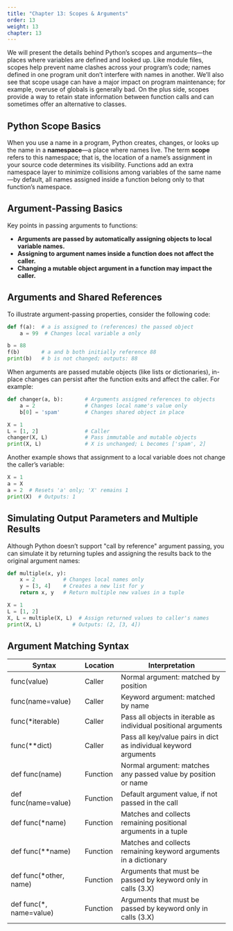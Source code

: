 ```yaml
---
title: "Chapter 13: Scopes & Arguments"
order: 13
weight: 13
chapter: 13
---
```

We will present the details behind Python’s scopes and arguments—the places where variables are defined and looked up. Like module files, scopes help prevent name clashes across your program’s code; names defined in one program unit don’t interfere with names in another. We’ll also see that scope usage can have a major impact on program maintenance; for example, overuse of globals is generally bad. On the plus side, scopes provide a way to retain state information between function calls and can sometimes offer an alternative to classes.

## Python Scope Basics

When you use a name in a program, Python creates, changes, or looks up the name in a **namespace**—a place where names live. The term **scope** refers to this namespace; that is, the location of a name’s assignment in your source code determines its visibility. Functions add an extra namespace layer to minimize collisions among variables of the same name—by default, all names assigned inside a function belong only to that function’s namespace.

## Argument-Passing Basics

Key points in passing arguments to functions:

- **Arguments are passed by automatically assigning objects to local variable names.**
- **Assigning to argument names inside a function does not affect the caller.**
- **Changing a mutable object argument in a function may impact the caller.**

## Arguments and Shared References

To illustrate argument-passing properties, consider the following code:

```python
def f(a):  # a is assigned to (references) the passed object
    a = 99  # Changes local variable a only

b = 88
f(b)       # a and b both initially reference 88
print(b)   # b is not changed; outputs: 88
```

When arguments are passed mutable objects (like lists or dictionaries), in-place changes can persist after the function exits and affect the caller. For example:

```python
def changer(a, b):       # Arguments assigned references to objects
    a = 2                # Changes local name's value only
    b[0] = 'spam'        # Changes shared object in place

X = 1
L = [1, 2]               # Caller
changer(X, L)            # Pass immutable and mutable objects
print(X, L)              # X is unchanged; L becomes ['spam', 2]
```

Another example shows that assignment to a local variable does not change the caller’s variable:

```python
X = 1
a = X
a = 2  # Resets 'a' only; 'X' remains 1
print(X)  # Outputs: 1
```

## Simulating Output Parameters and Multiple Results

Although Python doesn’t support "call by reference" argument passing, you can simulate it by returning tuples and assigning the results back to the original argument names:

```python
def multiple(x, y):
    x = 2         # Changes local names only
    y = [3, 4]    # Creates a new list for y
    return x, y   # Return multiple new values in a tuple

X = 1
L = [1, 2]
X, L = multiple(X, L)  # Assign returned values to caller's names
print(X, L)          # Outputs: (2, [3, 4])
```

## Argument Matching Syntax

| Syntax                | Location | Interpretation                                                                |
|-----------------------|----------|-----------------------------------------------------------------------------|
| func(value)           | Caller   | Normal argument: matched by position                                        |
| func(name=value)      | Caller   | Keyword argument: matched by name                                           |
| func(*iterable)       | Caller   | Pass all objects in iterable as individual positional arguments              |
| func(**dict)          | Caller   | Pass all key/value pairs in dict as individual keyword arguments             |
| def func(name)        | Function | Normal argument: matches any passed value by position or name               |
| def func(name=value)  | Function | Default argument value, if not passed in the call                          |
| def func(*name)       | Function | Matches and collects remaining positional arguments in a tuple              |
| def func(**name)      | Function | Matches and collects remaining keyword arguments in a dictionary             |
| def func(*other, name)| Function | Arguments that must be passed by keyword only in calls (3.X)                |
| def func(*, name=value)| Function | Arguments that must be passed by keyword only in calls (3.X)                |
